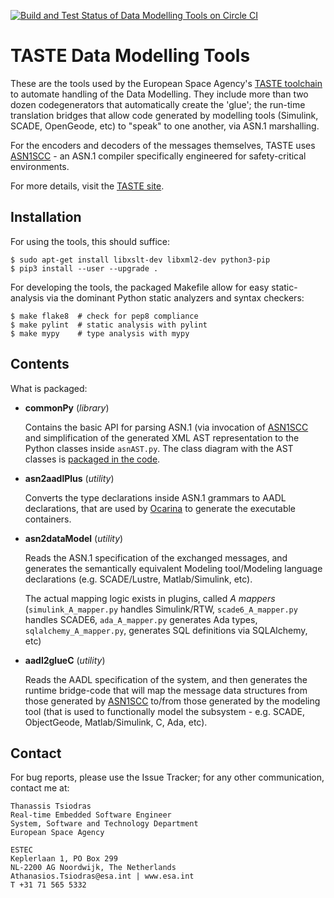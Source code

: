 [![Build and Test Status of Data Modelling Tools on Circle CI](https://circleci.com/gh/ttsiodras/DataModellingTools.svg?&style=shield&circle-token=9df10d36b6b4ccd923415a5890155b7bf54b95c5)](https://circleci.com/gh/ttsiodras/DataModellingTools/tree/master)

TASTE Data Modelling Tools
==========================

These are the tools used by the European Space Agency's [TASTE toolchain](https://taste.tuxfamily.org/)
to automate handling of the Data Modelling. They include more than two
dozen codegenerators that automatically create the 'glue'; the run-time translation
bridges that allow code generated by modelling tools (Simulink, SCADE, OpenGeode, etc)
to "speak" to one another, via ASN.1 marshalling.

For the encoders and decoders of the messages
themselves, TASTE uses [ASN1SCC](https://github.com/ttsiodras/asn1scc) - an ASN.1
compiler specifically engineered for safety-critical environments.

For more details, visit the [TASTE site](https://taste.tuxfamily.org/).

Installation
------------

For using the tools, this should suffice:

    $ sudo apt-get install libxslt-dev libxml2-dev python3-pip
    $ pip3 install --user --upgrade .

For developing the tools, the packaged Makefile allow for easy static-analysis
via the dominant Python static analyzers and syntax checkers:

    $ make flake8  # check for pep8 compliance
    $ make pylint  # static analysis with pylint
    $ make mypy    # type analysis with mypy

Contents
--------

What is packaged:

- **commonPy** (*library*)

    Contains the basic API for parsing ASN.1 (via invocation of 
    [ASN1SCC](https://github.com/ttsiodras/asn1scc) and simplification
    of the generated XML AST representation to the Python classes
    inside `asnAST.py`. The class diagram with the AST classes
    is [packaged in the code](https://gitrepos.estec.esa.int/taste/dmt/blob/python3-setup-for-vm/dmt/commonPy/asnAST.py#L42).

- **asn2aadlPlus** (*utility*)

    Converts the type declarations inside ASN.1 grammars to AADL
    declarations, that are used by [Ocarina](https://github.com/OpenAADL/ocarina)
    to generate the executable containers.

- **asn2dataModel** (*utility*)

    Reads the ASN.1 specification of the exchanged messages, and generates
    the semantically equivalent Modeling tool/Modeling language declarations
    (e.g. SCADE/Lustre, Matlab/Simulink, etc). 

    The actual mapping logic exists in plugins, called *A mappers*
    (`simulink_A_mapper.py` handles Simulink/RTW, `scade6_A_mapper.py`
    handles SCADE6, `ada_A_mapper.py` generates Ada types,
    `sqlalchemy_A_mapper.py`, generates SQL definitions via SQLAlchemy, etc)

- **aadl2glueC** (*utility*)

    Reads the AADL specification of the system, and then generates the runtime
    bridge-code that will map the message data structures from those generated
    by [ASN1SCC](https://github.com/ttsiodras/asn1scc) to/from those generated
    by the modeling tool (that is used to functionally model the subsystem -
    e.g. SCADE, ObjectGeode, Matlab/Simulink, C, Ada, etc).

Contact
-------

For bug reports, please use the Issue Tracker; for any other communication,
contact me at:

    Thanassis Tsiodras
    Real-time Embedded Software Engineer 
    System, Software and Technology Department
    European Space Agency

    ESTEC
    Keplerlaan 1, PO Box 299
    NL-2200 AG Noordwijk, The Netherlands
    Athanasios.Tsiodras@esa.int | www.esa.int
    T +31 71 565 5332
